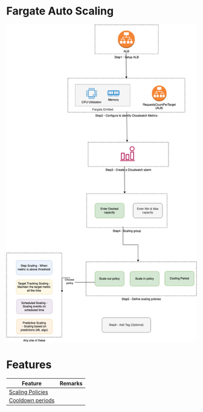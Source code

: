 # Fargate Auto Scaling

![](Fargate-ASG-Creation-Steps.png)

# Features

| Feature                                   | Remarks |
|-------------------------------------------|---------|
| [Scaling Policies](../ScalingPolicies.md) |         |
| [Cooldown periods](../CoolingPeriods.md)  |         |